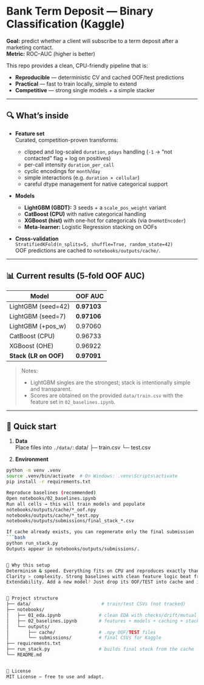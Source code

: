 # Bank Term Deposit — Binary Classification (Kaggle)

**Goal:** predict whether a client will subscribe to a term deposit after a marketing contact.  
**Metric:** ROC–AUC (higher is better)

This repo provides a clean, CPU-friendly pipeline that is:
- **Reproducible** — deterministic CV and cached OOF/test predictions
- **Practical** — fast to train locally, simple to extend
- **Competitive** — strong single models + a simple stacker

---

## 🔍 What’s inside

- **Feature set**  
  Curated, competition-proven transforms:
  - clipped and log-scaled `duration`, `pdays` handling (`-1` → “not contacted” flag + log on positives)
  - per-call intensity `duration_per_call`
  - cyclic encodings for `month`/`day`
  - simple interactions (e.g. `duration × cellular`)
  - careful dtype management for native categorical support

- **Models**
  - **LightGBM (GBDT):** 3 seeds + a `scale_pos_weight` variant  
  - **CatBoost (CPU)** with native categorical handling  
  - **XGBoost (hist)** with one-hot for categoricals (via `OneHotEncoder`)
  - **Meta-learner:** Logistic Regression stacking on OOFs

- **Cross-validation**  
  `StratifiedKFold(n_splits=5, shuffle=True, random_state=42)`  
  OOF predictions are cached to `notebooks/outputs/cache/`.

---

## 📊 Current results (5-fold OOF AUC)

| Model               | OOF AUC  |
|---------------------|----------|
| LightGBM (seed=42)  | **0.97103** |
| LightGBM (seed=7)   | **0.97106** |
| LightGBM (+pos_w)   | 0.97060  |
| CatBoost (CPU)      | 0.96733  |
| XGBoost (OHE)       | 0.96922  |
| **Stack (LR on OOF)** | **0.97091** |

> Notes:
> - LightGBM singles are the strongest; stack is intentionally simple and transparent.
> - Scores are obtained on the provided `data/train.csv` with the feature set in `02_baselines.ipynb`.

---

## 🚀 Quick start

1) **Data**  
Place files into `./data/`:
data/
├─ train.csv
└─ test.csv

2) **Environment**
```bash
python -m venv .venv
source .venv/bin/activate  # On Windows: .venv\Scripts\activate
pip install -r requirements.txt

Reproduce baselines (recommended)
Open notebooks/02_baselines.ipynb
Run all cells → this will train models and populate
notebooks/outputs/cache/*_oof.npy
notebooks/outputs/cache/*_test.npy
notebooks/outputs/submissions/final_stack_*.csv

If cache already exists, you can regenerate only the final submission
```bash
python run_stack.py
Outputs appear in notebooks/outputs/submissions/.


🧠 Why this setup
Determinism & speed. Everything fits on CPU and reproduces exactly thanks to fixed seeds and cached OOF.
Clarity > complexity. Strong baselines with clean feature logic beat fragile over-tuned stacks in most tabular comps.
Extendability. Add a new model? Just drop its OOF/TEST into cache and it instantly plugs into the stacker.


📁 Project structure
├── data/                          # train/test CSVs (not tracked)
├── notebooks/
│   ├── 01_eda.ipynb              # clean EDA with checks/drift/mutual info
│   ├── 02_baselines.ipynb        # features + models + caching + stack
│   └── outputs/
│       ├── cache/                # .npy OOF/TEST files
│       └── submissions/          # final CSVs for Kaggle
├── requirements.txt
├── run_stack.py                  # builds final stack from the cache
└── README.md


📜 License
MIT License — free to use and adapt.